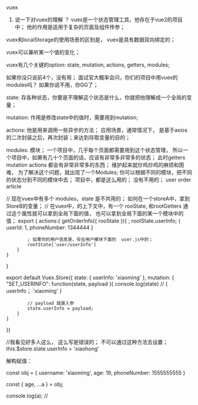 vuex 

1. 说一下对vuex的理解 ？
vuex是一个状态管理工具，他存在于vue2的项目中；
他的作用是适用于复杂的页面及组件传参；

vuex和localStorage的使用场景的区别是， vuex是具有数据双向绑定的；

vuex可以兼听某一个值的变化；

vuex有几个关键的option:  state, mutation, actions, getters, modules;

如果你没只说前4个，没有用； 面试官大概率会问，你们的项目中用vuex的modules吗？ 如果你说不用，你GG了；

state: 存各种状态，你要是不理解这个状态是什么，你就把他理解成一个全局的变量；

mutation:  作用是修改state中的值时，需要用到mutation;

actions:  他是用来调用一些异步的方法；  应用场景，通常情况下， 是基于axios的二次封装之后，再次封装；来达到存取变量的目的；

modules: 模块；
一个项目中，几乎每个页面都需要用到这个状态管理， 所以一个项目中，如果有几十个页面的话，应该有非常多非常多的状态；
此时getters  mutation  actions 都会有非常非常多的东西； 
维护起来就炒鸡炒鸡的麻烦和困难， 为了解决这个问题，就出现了一个Modules; 你可以根据不同的模块，把不同的状态分到不同的模块中去；
项目中，都是这么用的； 没有不用的； 
user 
order 
article

// 现在vuex中有多个 modules，state 是不共用的； 如何在一个storeA中，拿到StoreB的变量；
// 在vuex中，的上下文中，有一个 rooState, 和rootGetters 通过这个属性就可以拿到全局下面的值， 也可以拿到全局下面的某一个模块中的值；
export {
    actions:{
        getOrderInfo({ rooState }){
            ; rootState.userInfo;  { userId: 1, phoneNumber: 1344444 }

            ; 如果你的用户信息是，存在用户模块下面的  user.js中的；
            rootState['user/userInfo']
        }
    }
}



export default Vuex.Store({
    state: {
        userInfo: 'xiaoming'
    },
    mutation: {
        "SET_USERINFO": function(state, payload ){
            console.log(state)  //  { userInfo；  'xiaoming' }

            // payload 就是入参
            state.userInfo = payload;
        }
    }
})

//我看见好多人这么， 这么写是错误的；  不可以通过这种方法去设置；
this.$store.state.userInfo = 'xiaohong'



解构赋值：

const obj = {
    username: 'xiaoming',
    age: 19,
    phoneNumber: 1555555555
}

const { age, ...a } = obj;

console.log(a);  //


